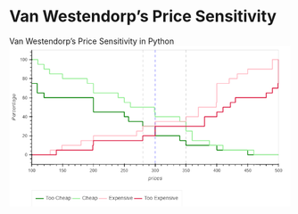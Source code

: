 # Van Westendorp’s Price Sensitivity
Van Westendorp’s Price Sensitivity in Python
![](https://github.com/HadiNazari920804/Van-Westendorp-s-Price-Sensitivity/blob/main/bokeh_plot.png)
